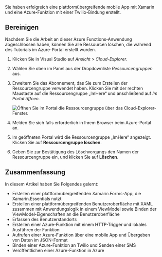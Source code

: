 Sie haben erfolgreich eine plattformübergreifende mobile App mit Xamarin und eine Azure-Funktion mit einer Twilio-Bindung erstellt.

## <a name="clean-up"></a>Bereinigen

<!---TODO: Update for sandbox?--->

Nachdem Sie die Arbeit an dieser Azure Functions-Anwendung abgeschlossen haben, können Sie alle Ressourcen löschen, die während des Tutorials im Azure-Portal erstellt wurden.

1. Klicken Sie in Visual Studio auf *Ansicht > Cloud-Explorer*.

1. Wählen Sie oben im Panel aus der Dropdownliste *Ressourcengruppen* aus.

1. Erweitern Sie das Abonnement, das Sie zum Erstellen der Ressourcengruppe verwendet haben. Klicken Sie mit der rechten Maustaste auf die Ressourcengruppe „ImHere“ und anschließend auf *Im Portal öffnen*.

    ![Öffnen Sie im Portal die Ressourcengruppe über das Cloud-Explorer-Fenster.](../media/9-open-resource-group-in-portal.png)

1. Melden Sie sich falls erforderlich in Ihrem Browser beim Azure-Portal an.

1. Im geöffneten Portal wird die Ressourcengruppe „ImHere“ angezeigt. Klicken Sie auf **Ressourcengruppe löschen**.

1. Geben Sie zur Bestätigung des Löschvorgangs den Namen der Ressourcengruppe ein, und klicken Sie auf **Löschen**.

## <a name="summary"></a>Zusammenfassung

In diesem Artikel haben Sie Folgendes gelernt:

- Erstellen einer plattformübergreifenden Xamarin.Forms-App, die Xamarin.Essentials nutzt
- Erstellen einer plattformübergreifenden Benutzeroberfläche mit XAML zusammen mit Anwendungslogik in einem ViewModel sowie Binden der ViewModel-Eigenschaften an die Benutzeroberfläche
- Erfassen des Benutzerstandorts
- Erstellen einer Azure-Funktion mit einem HTTP-Trigger und lokales Ausführen der Funktion
- Aufrufen einer Azure-Funktion über eine mobile App und Übergeben von Daten im JSON-Format
- Binden einer Azure-Funktion an Twilio und Senden einer SMS
- Veröffentlichen einer Azure-Funktion in Azure